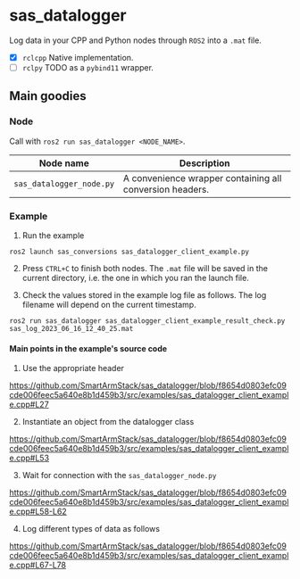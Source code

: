 # sas_datalogger

Log data in your CPP and Python nodes through `ROS2` into a `.mat` file.

- [X] `rclcpp` Native implementation.
- [ ] `rclpy` TODO as a `pybind11` wrapper.

## Main goodies

### Node

Call with `ros2 run sas_datalogger <NODE_NAME>`.

| Node name                             | Description                                                                                                                   |
|---------------------------------------|-------------------------------------------------------------------------------------------------------------------------------|
| `sas_datalogger_node.py`              | A convenience wrapper containing all conversion headers.                                                                       |

### Example

1. Run the example

```commandline
ros2 launch sas_conversions sas_datalogger_client_example.py
```

2. Press `CTRL+C` to finish both nodes. The `.mat` file will be saved in the current directory, i.e. the one in which you ran the launch file.

3. Check the values stored in the example log file as follows. The log filename will depend on the current timestamp.

```commandLine
ros2 run sas_datalogger sas_datalogger_client_example_result_check.py sas_log_2023_06_16_12_40_25.mat
```

#### Main points in the example's source code

1. Use the appropriate header

https://github.com/SmartArmStack/sas_datalogger/blob/f8654d0803efc09cde006feec5a640e8b1d459b3/src/examples/sas_datalogger_client_example.cpp#L27

2. Instantiate an object from the datalogger class

https://github.com/SmartArmStack/sas_datalogger/blob/f8654d0803efc09cde006feec5a640e8b1d459b3/src/examples/sas_datalogger_client_example.cpp#L53

3. Wait for connection with the `sas_datalogger_node.py`

https://github.com/SmartArmStack/sas_datalogger/blob/f8654d0803efc09cde006feec5a640e8b1d459b3/src/examples/sas_datalogger_client_example.cpp#L58-L62

4. Log different types of data as follows

https://github.com/SmartArmStack/sas_datalogger/blob/f8654d0803efc09cde006feec5a640e8b1d459b3/src/examples/sas_datalogger_client_example.cpp#L67-L78               
